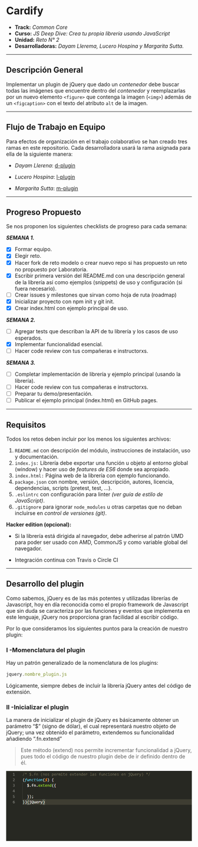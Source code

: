 # Cardify

* **Track:** _Common Core_
* **Curso:** _JS Deep Dive: Crea tu propia librería usando JavaScript_
* **Unidad:** _Reto N° 2_
* **Desarrolladoras:** _Dayam Llerema, Lucero Hospina y Margarita Sutta._

***

## Descripción General

Implementar un plugin de jQuery que dado un _contenedor_ debe buscar todas las
imágenes que encuentre dentro del _contenedor_ y reemplazarlas por un nuevo
elemento `<figure>` que contenga la imagen (`<img>`) además de un `<figcaption>`
con el texto del atributo `alt` de la imagen.

***

## Flujo de Trabajo en Equipo

Para efectos de organización en el trabajo colaborativo se han creado tres ramas en este repositorio. Cada desarrolladora usará la rama asignada para ella de la siguiente manera:

* _Dayam Llerena_: [d-plugin](https://github.com/margb13/cardify/tree/d-plugin)

* _Lucero Hospina_: [l-plugin](https://github.com/margb13/cardify/tree/l-plugin)

* _Margarita Sutta_: [m-plugin](https://github.com/margb13/cardify/tree/m-plugin)

***

## Progreso Propuesto

Se nos proponen los siguientes checklists de progreso para cada semana:

_**SEMANA 1.**_

* [X] Formar equipo.
* [X] Elegir reto.
* [x] Hacer fork de reto modelo o crear nuevo repo si has propuesto un reto no propuesto por Laboratoria.
* [x] Escribir primera versión del README.md con una descripción general de la librería así como ejemplos (snippets) de uso y configuración (si fuera necesario).
* [ ] Crear issues y milestones que sirvan como hoja de ruta (roadmap)
* [x] Inicializar proyecto con npm init y git init.
* [x] Crear index.html con ejemplo principal de uso.

_**SEMANA 2.**_

* [ ] Agregar tests que describan la API de tu librería y los casos de uso esperados.
* [X] Implementar funcionalidad esencial.
* [ ] Hacer code review con tus compañeras e instructorxs.

**_SEMANA 3._**

* [ ] Completar implementación de librería y ejemplo principal (usando la librería).
* [ ] Hacer code review con tus compañeras e instructorxs.
* [ ] Preparar tu demo/presentación.
* [ ] Publicar el ejemplo principal (index.html) en GitHub pages.

***

## Requisitos

Todos los retos deben incluir por los menos los siguientes archivos:

1. `README.md` con descripción del módulo, instrucciones de instalación, uso y documentación.
2. `index.js:` Librería debe exportar una función u objeto al entorno global (window) y hacer uso de _features de ES6_ donde sea apropiado.
3. `index.html:` Página web de la librería con ejemplo funcionando.
4. `package.json` con nombre, versión, descripción, autores, licencia, dependencias, scripts (pretest, test, ...).
5. `.eslintrc` con configuración para linter _(ver guía de estilo de JavaScript)_.
6. `.gitignore` para ignorar `node_modules` u otras carpetas que no deban incluirse en _control de versiones (git)_.

**Hacker edition (opcional):**

* Si la librería está dirigida al navegador, debe adherirse al patrón UMD para poder ser usado con AMD, CommonJS y como variable global del navegador.

* Integración continua con Travis o Circle CI

***

## Desarrollo del plugin

Como sabemos, jQuery es de las más potentes y utilizadas librerías de Javascript, hoy en día reconocida como el propio framework de Javascript que sin duda se caracteriza por las funciones y eventos que implementa en este lenguaje, jQuery nos proporciona gran facilidad al escribir código.

Por lo que consideramos los siguientes puntos para la creación de nuestro plugin:

### I -Momenclatura del plugin

Hay un patrón generalizado de la nomenclatura de los plugins:

  ```javascript
  jquery.nombre_plugin.js
  ```

Lógicamente, siempre debes de incluír la librería jQuery antes del código de extensión.

### II -Inicializar el plugin

La manera de inicializar el plugin de jQuery es básicamente obtener un parámetro “$” (signo de dólar), el cual representará nuestro objeto de jQuery; una vez obtenido el parámetro, extendemos su funcionalidad añadiendo “.fn.extend”

> Este método (extend) nos permite incrementar funcionalidad a jQuery, pues todo el código de nuestro plugin debe de ir definido dentro de él.

  ![inicializar](temporary-files/assets/images/screen/inicializar.png)

